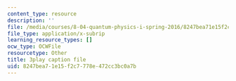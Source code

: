 ```yaml
---
content_type: resource
description: ''
file: /media/courses/8-04-quantum-physics-i-spring-2016/8247bea71e15f2c7778e472cc3bc0a7b_lA8-N_ARHTw.srt
file_type: application/x-subrip
learning_resource_types: []
ocw_type: OCWFile
resourcetype: Other
title: 3play caption file
uid: 8247bea7-1e15-f2c7-778e-472cc3bc0a7b
---
```

